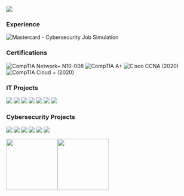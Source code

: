 [![](https://imgur.com/q4NjjS5.gif)](https://www.linkedin.com/in/recardocarlin//)<!-- If you want the template for my gif, email me! -->

### Experience

![Mastercard - Cybersecurity Job Simulation](https://img.shields.io/badge/-Mastercard%20--%20Cybersecurity%20Job%20Simulation-000000?)

### Certifications

![CompTIA Network+ N10-008](https://img.shields.io/badge/-CompTIA%20Network%2B%20--%20IT%20Certify-000000?logo=CompTIA&logoColor=white)
![CompTIA A+](https://img.shields.io/badge/-CompTIA%20A%2B%20--%20IT%20Certify-000000?logo=CompTIA&logoColor=white)
![Cisco CCNA (2020)](https://img.shields.io/badge/-Cisco%20Certified%20Network%20Associate%20(CCNA)%20--%202020%20by%20IT%20Certify-000000?logo=Cisco&logoColor=white)
![CompTIA Cloud + (2020)](https://img.shields.io/badge/-CompTIA%20Cloud%2B%20--%20IT%20Certify-000000?logo=CompTIA&logoColor=white)


### IT Projects

[![](https://img.shields.io/badge/-🧬%20My%20Website-000)](https://github.com/adamalston/v2)
[![](https://img.shields.io/badge/-🦠%20COVID‑19%20Dashboard-000)](https://github.com/adamalston/COVID-19-Dashboard)
[![](https://img.shields.io/badge/-📝%20Summarizer-000)](https://github.com/adamalston/Summarizer)
[![](https://img.shields.io/badge/-🔬%20Overwatch-000)](https://github.com/adamalston/overwatch)
[![](https://img.shields.io/badge/-🛰%20KubeSat-000)](https://github.com/adamalston/kubesat)
[![](https://img.shields.io/badge/-🔊%20Voice%20Poker-000)](https://github.com/adamalston/Poker)
[![](https://img.shields.io/badge/-🗺%20PokémonGo%20Map-000)](https://github.com/adamalston/PokemonGo-Map)

### Cybersecurity Projects

[![](https://img.shields.io/badge/-🩸%20Heartbleed-000)](https://github.com/adamalston/Heartbleed)
[![](https://img.shields.io/badge/-🌊%20SYN%20Flood-000)](https://github.com/adamalston/SYN-Flood)
[![](https://img.shields.io/badge/-🗂%20Packet%20Sniffing%20%26%20Spoofing-000)](https://github.com/adamalston/Packet-Sniffing-and-Spoofing)
[![](https://img.shields.io/badge/-💉%20SQL%20Injection-000)](https://github.com/adamalston/SQL-Injection)
[![](https://img.shields.io/badge/-🛡%20Spectre%20%26%20Meltdown-000)](https://github.com/adamalston/Meltdown-Spectre)
[![](https://img.shields.io/badge/-🌐%20Network%20Tools-000)](https://github.com/adamalston/Network-Tools)

<a href="https://www.linkedin.com/in/recardocarlin//"><img height="137px" src="https://github-readme-stats.vercel.app/api?username=adamalston&hide_title=true&hide_border=true&show_icons=true&include_all_commits=true&count_private=true&line_height=21&text_color=000&icon_color=000&bg_color=0,ea6161,ffc64d,fffc4d,52fa5a&theme=graywhite" /><!-- wi*quL3fcV --><img height="137px" src="https://github-readme-stats.vercel.app/api/top-langs/?username=adamalston&hide=html&hide_title=true&hide_border=true&layout=compact&langs_count=6&exclude_repo=comp426,Redventures-Movie-Quotes&text_color=000&icon_color=fff&bg_color=0,52fa5a,4dfcff,c64dff&theme=graywhite" /></a>
